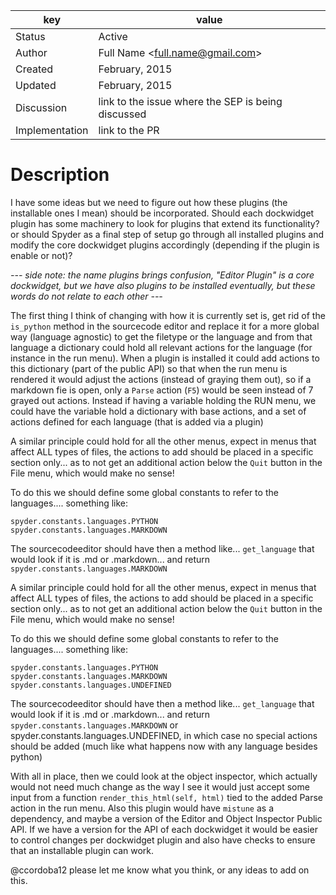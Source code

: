 | key            | value                                                 |
|----------------|-------------------------------------------------------|
| Status         | Active                                                |
| Author         | Full Name &lt;full.name@gmail.com&gt;                 |
| Created        | February, 2015                                        |
| Updated        | February, 2015                                        |
| Discussion     | link to the issue where the SEP is being discussed    |
| Implementation | link to the PR                                        |

# Description 

I have some ideas but we need to figure out how these plugins (the installable ones I mean) should be incorporated. Should each dockwidget plugin has some machinery to look for plugins that extend its functionality? or should Spyder as a final step of setup go through all installed plugins and modify the core dockwidget plugins accordingly (depending if the plugin is enable or not)?

*--- side note: the name plugins brings confusion, "Editor Plugin" is a core dockwidget, but we have also plugins to be installed eventually, but these words do not relate to each other ---*

The first thing I think of changing with how it is currently set is, get rid of the `is_python` method in the sourcecode editor and replace it for a more global way (language agnostic) to get the filetype or the language and from that language a dictionary could hold all relevant actions for the language (for instance in the run menu). When a plugin is installed it could add actions to this dictionary (part of the public API) so that when the run menu is rendered it would adjust the actions (instead of graying them out), so if a markdown fie is open, only a `Parse` action (`F5`) would be seen instead of 7 grayed out actions. Instead if having a variable holding the RUN menu, we could have the variable hold a dictionary with base actions, and a set of actions defined for each language (that is added via a plugin)

A similar principle could hold for all the other menus, expect in menus that affect ALL types of files, the actions to add should be placed in a specific section only... as to not get an additional action below the `Quit` button in the File menu, which would make no sense!

To do this we should define some global constants to refer to the languages.... something  like:

```
spyder.constants.languages.PYTHON
spyder.constants.languages.MARKDOWN
```

The sourcecodeeditor should have then a method like...   `get_language` that would look if it is .md or .markdown... and return `spyder.constants.languages.MARKDOWN`

A similar principle could hold for all the other menus, expect in menus that affect ALL types of files, the actions to add should be placed in a specific section only... as to not get an additional action below the `Quit` button in the File menu, which would make no sense!

To do this we should define some global constants to refer to the languages.... something  like:

```
spyder.constants.languages.PYTHON
spyder.constants.languages.MARKDOWN
spyder.constants.languages.UNDEFINED
```

The sourcecodeeditor should have then a method like...   `get_language` that would look if it is .md or .markdown... and return `spyder.constants.languages.MARKDOWN` or spyder.constants.languages.UNDEFINED, in which case no special actions should be added (much like what happens now with any language besides python)

With all in place, then we could look at the object inspector, which actually would not need much change as the way I see it would just accept some input from a function `render_this_html(self, html)` tied to the added Parse action in the run menu. Also this plugin would have `mistune` as a dependency, and maybe a version of the Editor and Object Inspector Public API. If we have a version for the API of each dockwidget it would be easier to control changes per dockwidget plugin and also have checks to ensure that an installable plugin can work.

@ccordoba12  please let me know what you think, or any ideas to add on this. 